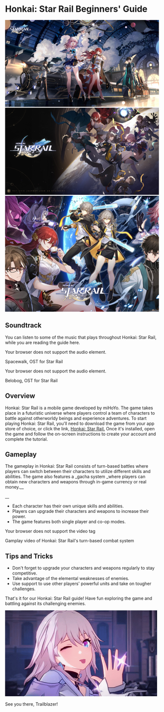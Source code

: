 # Honkai: Star Rail Beginners' Guide

![Honkai: Star Rail #1](Honkai.jpg) ![Honkai: Star Rail #2](Honkai2.jpeg) ![Honkai: Star Rail #3](Honkai3.jpg)

## Soundtrack

You can listen to some of the music that plays throughout Honkai: Star Rail, while you are reading the guide here.

Your browser does not support the audio element.

Spacewalk, OST for Star Rail

Your browser does not support the audio element.

Belobog, OST for Star Rail

## Overview

Honkai: Star Rail is a mobile game developed by miHoYo. The game takes place in a futuristic universe where players control a team of characters to battle against otherworldy beings and experience adventures. To start playing Honkai: Star Rail, you'll need to download the game from your app store of choice, or click the link, [Honkai: Star Rail.](https://hsr.hoyoverse.com/ua2?utm_source=SEA_google_SEA_search_UA2_Brand&hoyotrace_channel=ga_channel&gclid=CjwKCAjwge2iBhBBEiwAfXDBR4rjTp2MUE_LkmzeIlJ986OqzsQZ50ps4WWk9RLM2rHTm3eb2fC9wRoCcckQAvD_BwE) Once it's installed, open the game and follow the on-screen instructions to create your account and complete the tutorial.

## Gameplay

The gameplay in Honkai: Star Rail consists of turn-based battles where players can switch between their characters to utilize different skills and abilities. The game also features a \_gacha system \_where players can obtain new characters and weapons through in-game currency or real money.\_\_

\_\_

- Each character has their own unique skills and abilities.
- Players can upgrade their characters and weapons to increase their power.
- The game features both single player and co-op modes.

Your browser does not support the video tag

Gamplay video of Honkai: Star Rail's turn-based combat system

## Tips and Tricks

- Don't forget to upgrade your characters and weapons regularly to stay competitive.
- Take advantage of the elemental weaknesses of enemies.
- Use support to use other players' powerful units and take on tougher challenges.

That's it for our Honkai: Star Rail guide! Have fun exploring the game and battling against its challenging enemies.

![Waving](waving.gif)

See you there, Trailblazer!

